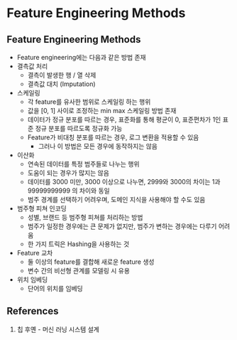 # Feature Engineering Methods

## Feature Engineering Methods

- Feature engineering에는 다음과 같은 방법 존재
- 결측값 처리
  - 결측이 발생한 행 / 열 삭제
  - 결측값 대치 (Imputation)
- 스케일링
  - 각 feature를 유사한 범위로 스케일링 하는 행위
  - 값을 [0, 1] 사이로 조정하는 min max 스케일링 방법 존재
  - 데이터가 정규 분포를 따르는 경우, 표준화를 통해 평균이 0, 표준편차가 1인 표준 정규 분포를 따르도록 정규화 가능
  - Feature가 비대칭 분포를 따르는 경우, 로그 변환을 적용할 수 있음
    - 그러나 이 방법은 모든 경우에 동작하지는 않음
- 이산화
  - 연속된 데이터를 특정 범주들로 나누는 행위
  - 도움이 되는 경우가 많지는 않음
  - 데이터를 3000 미만, 3000 이상으로 나누면, 2999와 3000의 차이는 1과 99999999999 의 차이와 동일
  - 범주 경계를 선택하기 어려우며, 도메인 지식을 사용해야 할 수도 있음
- 범주형 피쳐 인코딩
  - 성별, 브랜드 등 범주형 피쳐를 처리하는 방법
  - 범주가 일정한 경우에는 큰 문제가 없지만, 범주가 변하는 경우에는 다루기 어려움
  - 한 가지 트릭은 Hashing을 사용하는 것
- Feature 교차
  - 둘 이상의 feature를 결합해 새로운 feature 생성
  - 변수 간의 비선형 관계를 모델링 시 유용
- 위치 임베딩
  - 단어의 위치를 임베딩

## References

1. 칩 후옌 - 머신 러닝 시스템 설계
